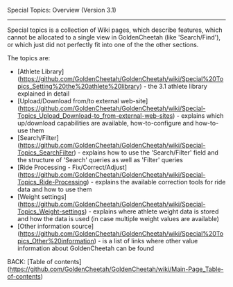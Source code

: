 Special Topics: Overview (Version 3.1)
***

Special topics is a collection of Wiki pages, which describe features, which cannot be allocated to a single view in GoldenCheetah (like 'Search/Find'), or which just did not perfectly fit into one of the the other sections.

The topics are:

* [Athlete Library] (https://github.com/GoldenCheetah/GoldenCheetah/wiki/Special%20Topics_Setting%20the%20athlete%20library) - the 3.1 athlete library explained in detail
* [Upload/Download from/to external web-site] (https://github.com/GoldenCheetah/GoldenCheetah/wiki/Special-Topics_Upload_Download-to_from-external-web-sites) - explains which up/download capabilities are available, how-to-configure and how-to-use them
* [Search/Filter] (https://github.com/GoldenCheetah/GoldenCheetah/wiki/Special-Topics_SearchFilter) - explains how to use the 'Search/Filter' field and the structure of 'Search' queries as well as 'Filter' queries
* [Ride Processing - Fix/Correct/Adjust] (https://github.com/GoldenCheetah/GoldenCheetah/wiki/Special-Topics_Ride-Processing) - explains the available correction tools for ride data and how to use them
* [Weight settings] (https://github.com/GoldenCheetah/GoldenCheetah/wiki/Special-Topics_Weight-settings) - explains where athlete weight data is stored and how the data is used (in case multiple weight values are available)
* [Other information source] (https://github.com/GoldenCheetah/GoldenCheetah/wiki/Special%20Topics_Other%20information) - is a list of links where other value information about GoldenCheetah can be found

BACK: [Table of contents] (https://github.com/GoldenCheetah/GoldenCheetah/wiki/Main-Page_Table-of-contents)



